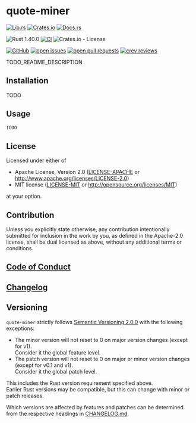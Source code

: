 # quote-miner

[![Lib.rs](https://img.shields.io/badge/Lib.rs-*-84f)](https://lib.rs/crates/quote-miner)
[![Crates.io](https://img.shields.io/crates/v/quote-miner)](https://crates.io/crates/quote-miner)
[![Docs.rs](https://docs.rs/quote-miner/badge.svg)](https://docs.rs/crates/quote-miner)

![Rust 1.40.0](https://img.shields.io/static/v1?logo=Rust&label=&message=1.40.0&color=grey)
[![CI](https://github.com/Tamschi/quote-miner/workflows/CI/badge.svg?branch=develop)](https://github.com/Tamschi/quote-miner/actions?query=workflow%3ACI+branch%3Adevelop)
![Crates.io - License](https://img.shields.io/crates/l/quote-miner/0.0.1)

[![GitHub](https://img.shields.io/static/v1?logo=GitHub&label=&message=%20&color=grey)](https://github.com/Tamschi/quote-miner)
[![open issues](https://img.shields.io/github/issues-raw/Tamschi/quote-miner)](https://github.com/Tamschi/quote-miner/issues)
[![open pull requests](https://img.shields.io/github/issues-pr-raw/Tamschi/quote-miner)](https://github.com/Tamschi/quote-miner/pulls)
[![crev reviews](https://web.crev.dev/rust-reviews/badge/crev_count/quote-miner.svg)](https://web.crev.dev/rust-reviews/crate/quote-miner/)

TODO_README_DESCRIPTION

## Installation

TODO

## Usage

```rust
TODO
```

## License

Licensed under either of

* Apache License, Version 2.0
   ([LICENSE-APACHE](LICENSE-APACHE) or <http://www.apache.org/licenses/LICENSE-2.0>)
* MIT license
   ([LICENSE-MIT](LICENSE-MIT) or <http://opensource.org/licenses/MIT>)

at your option.

## Contribution

Unless you explicitly state otherwise, any contribution intentionally submitted
for inclusion in the work by you, as defined in the Apache-2.0 license, shall be
dual licensed as above, without any additional terms or conditions.

## [Code of Conduct](CODE_OF_CONDUCT.md)

## [Changelog](CHANGELOG.md)

## Versioning

`quote-miner` strictly follows [Semantic Versioning 2.0.0](https://semver.org/spec/v2.0.0.html) with the following exceptions:

* The minor version will not reset to 0 on major version changes (except for v1).  
Consider it the global feature level.
* The patch version will not reset to 0 on major or minor version changes (except for v0.1 and v1).  
Consider it the global patch level.

This includes the Rust version requirement specified above.  
Earlier Rust versions may be compatible, but this can change with minor or patch releases.

Which versions are affected by features and patches can be determined from the respective headings in [CHANGELOG.md](CHANGELOG.md).
